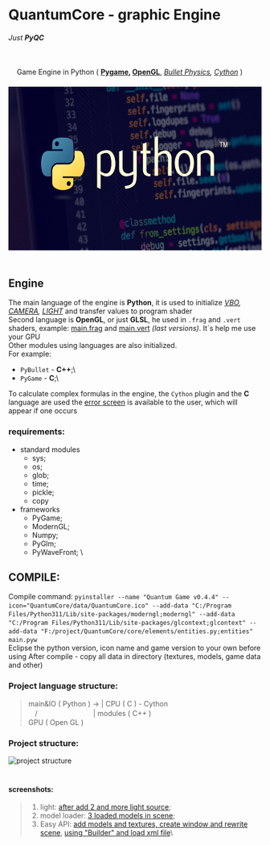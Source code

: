 # QuantumCore - graphic Engine
###### _Just **PyQC**_
\
ㅤ
Game Engine in Python ( **[Pygame](https://pypi.org/project/pygame/), [OpenGL](https://www.opengl.org/)**, _[Bullet Physics](https://pybullet.org/wordpress/), [Cython](https://cython.org/)_ ) \
ㅤㅤㅤ<img alt="main image" height="325" src="QuantumCore/data/Screenshots/main.png" width="600"/>
\
ㅤ
## Engine
The main language of the engine is **Python**, it is used to initialize _[VBO](QuantumCore/graphic/vbo.py), [CAMERA](QuantumCore/graphic/camera.py), [LIGHT](QuantumCore/graphic/light.py)_ and transfer values to program shader\
Second language is **OpenGL**, or just **GLSL**, he used in `.frag` and `.vert` shaders, example: [main.frag](QuantumCore/data/shaders/automaton/unilight.frag) and [main.vert](QuantumCore/data/shaders/automaton/unilight.vert) _(last versions)_. It`s help me use your GPU\
Other modules using languages are also initialized.\
For example:
- `PyBullet` - **C++**;\
- `PyGame` - **C**;\

To calculate complex formulas in the engine, the `Cython` plugin and the **C** language are used the [error screen](QuantumCore/messages/err_screen.py) is available to the user, which will appear if one occurs

### requirements:
- standard modules
  * sys;
  * os;
  * glob;
  * time;
  * pickle;
  * copy
- frameworks
  * PyGame;
  * ModernGL;
  * Numpy;
  * PyGlm;
  * PyWaveFront; \


## COMPILE:
Compile command: `pyinstaller --name "Quantum Game v0.4.4" --icon="QuantumCore/data/QuantumCore.ico" --add-data "C:/Program Files/Python311/Lib/site-packages/moderngl;moderngl" --add-data "C:/Program Files/Python311/Lib/site-packages/glcontext;glcontext" --add-data "F:/project/QuantumCore/core/elements/entities.py;entities" main.pyw`\
Eclipse the python version, icon name and game version to your own before using
After compile - copy all data in directory (textures, models, game data and other)


### Project language structure:

> main&IO ( Python ) -> | CPU ( C ) - Cython\
> ㅤ\/ ㅤㅤㅤㅤㅤㅤㅤㅤ    | modules ( C++ )\
>  GPU ( Open GL )

### Project structure:
![project structure](data/project_structure.png)\
ㅤ

#### screenshots:
> 1. light: [after add 2 and more light source](QuantumCore/data/Screenshots/intermediateV1.png);
> 2. model loader: [3 loaded models in scene](QuantumCore/data/Screenshots/model_loader.png);
> 3. Easy API: [add models and textures, create window and rewrite scene](QuantumCore/data/Screenshots/easy_api.png), [using "Builder" and load xml file](QuantumCore/data/Screenshots/easy_api2.png)\
